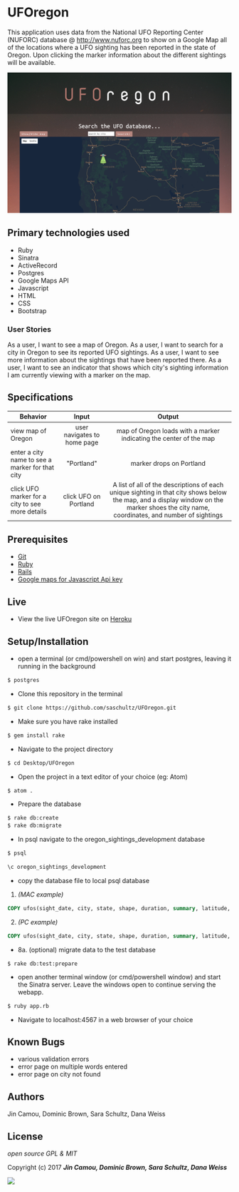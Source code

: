 # UFOregon

This application uses data from the National UFO Reporting Center (NUFORC) database @ http://www.nuforc.org to show on a Google Map all of the locations where a UFO sighting has been reported in the state of Oregon. Upon clicking the marker information about the different sightings will be available.

![screenshot](public/img/screen_shot.png)

## Primary technologies used

* Ruby
* Sinatra
* ActiveRecord
* Postgres
* Google Maps API
* Javascript
* HTML
* CSS
* Bootstrap

### User Stories

As a user, I want to see a map of Oregon.
As a user, I want to search for a city in Oregon to see its reported UFO sightings.
As a user, I want to see more information about the sightings that have been reported there.
As a user, I want to see an indicator that shows which city's sighting information I am currently viewing with a marker on the map.

## Specifications

| Behavior | Input | Output |
|----------|:-----:|:------:|
| view map of Oregon  | user navigates to home page | map of Oregon loads with a marker indicating the center of the map |
| enter a city name to see a marker for that city | "Portland" | marker drops on Portland |
| click UFO marker for a city to see more details | click UFO on Portland | A list of all of the descriptions of each unique sighting in that city shows below the map, and a display window on the marker shoes the city name, coordinates, and number of sightings |

## Prerequisites

* [Git](https://git-scm.com/)
* [Ruby](https://www.ruby-lang.org/en/downloads/)
* [Rails](https://github.com/rails/rails)
* [Google maps for Javascript Api key](https://developers.google.com/maps/documentation/javascript/)

## Live

* View the live UFOregon site on [Heroku](https://uforegon.herokuapp.com/)

## Setup/Installation

* open a terminal (or cmd/powershell on win) and start postgres, leaving it running in the background
```bash
$ postgres
```
* Clone this repository in the terminal
```bash
$ git clone https://github.com/saschultz/UFOregon.git
```
* Make sure you have rake installed
```bash
$ gem install rake
```
* Navigate to the project directory
```bash
$ cd Desktop/UFOregon
```
* Open the project in a text editor of your choice (eg: Atom)
```bash
$ atom .
```
* Prepare the database
```bash
$ rake db:create
$ rake db:migrate
```
* In psql navigate to the oregon_sightings_development database
```bash
$ psql
```
```sql
\c oregon_sightings_development
```
* copy the database file to local psql database
1. _(MAC example)_
```sql
COPY ufos(sight_date, city, state, shape, duration, summary, latitude, longitude) FROM '/Users/[your_user_name]/desktop/UFOregon/raw_data/oregon_sightings_latlong.csv' DELIMITER ',' CSV;
```
2. _(PC example)_
```sql
COPY ufos(sight_date, city, state, shape, duration, summary, latitude, longitude) FROM 'C:/Users/[your_user_name]/Desktop/UFOregon/raw_data/oregon_sightings_latlong.csv' DELIMITER ',' CSV;
```
* 8a. (optional) migrate data to the test database
```
$ rake db:test:prepare
```
* open another terminal window (or cmd/powershell window) and start the Sinatra server.  Leave the windows open to continue serving the webapp.
```bash
$ ruby app.rb
```
* Navigate to localhost:4567 in a web browser of your choice

## Known Bugs
* various validation errors
* error page on multiple words entered
* error page on city not found

## Authors

Jin Camou, Dominic Brown, Sara Schultz, Dana Weiss

## License

*open source GPL & MIT*

Copyright (c) 2017 _**Jin Camou, Dominic Brown, Sara Schultz, Dana Weiss**_

![](https://media.giphy.com/media/VbmYpyiGXt2AU/giphy.gif)
